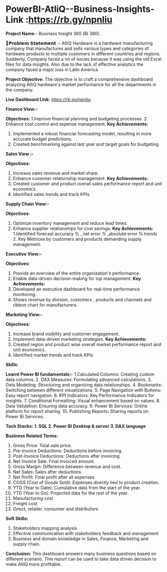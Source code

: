 # PowerBI-AtliQ--Business-Insights-Link :https://rb.gy/npnliu
**Project Name**:- Business Insight 360 (BI 360).

🎯𝗣𝗿𝗼𝗯𝗹𝗲𝗺 𝗦𝘁𝗮𝘁𝗲𝗺𝗲𝗻𝘁 :- AtliQ Hardware is a hardware manufacturing company that manufactures and sells various types and categories of hardware products to multiple customers in different countries and regions. Suddenly, Company faced a lot of issues because it was using the old Excel files for data insights. Also due to the lack of effective analytics the company faced a major loss in Latin America.

 **Project Objective:**
The objective is to craft a comprehensive dashboard analyzing AtliQ hardware's market performance for all the departments in the company.

**Live Dashboard Link:** https://rb.gy/npnliu

**Finance View:-**

**Objectives:**
1.Improve financial planning and budgeting processes.
2. Enhance cost control and expense management.
**Key Achievements:**
1.	Implemented a robust financial forecasting model, resulting in more accurate budget predictions.
2.	Created benchmarking against last year and target goals for budgeting.
   
**Sales View :-**

**Objectives:**
1.	Increase sales revenue and market share.
2.	Enhance customer relationship management.
**Key Achievements:**
1.	Created customer and product overall sales performance report and unit economics.
2.	Identified sales trends and track KPIs

**Supply Chain View:-**

**Objectives:**
1.	Optimize inventory management and reduce lead times.
2.	Enhance supplier relationships for cost savings.
**Key Achievements:**
1.Identified forecast accuracy % , net error % ,absolute error % trends 2. Key Metrices by customers and products demanding supply management.

**Executive View:-**

**Objectives:**
1.	Provide an overview of the entire organization's performance.
2.	Enable data-driven decision-making for top management.
**Key Achievements:**
1.	Developed an executive dashboard for real-time performance monitoring.
2.	Shows revenue by division, customers , products and channels and ribbon chart for manufacturers.

**Marketing View:-**

**Objectives:**
1.	Increase brand visibility and customer engagement.
2.	Implement data-driven marketing strategies.
**Key Achievements:**
1.	Created region and product wise overall market performance report and unit economics.
2.	Identified market trends and track KPIs

**Skills**:

**Learnt Power BI fundamentals:-**
1.Calculated Columns: Creating custom data columns.
2. DAX Measures: Formulating advanced calculations.
3. Data Modeling: Structuring and organizing data relationships.
4. Bookmarks: Switching between different visualizations.
5. Page Navigation with Buttons: Easy report navigation.
6. KPI Indicators: Key Performance Indicators for insights.
7. Conditional Formatting: Visual enhancement based on values.
8.  Data Validation: Ensuring data accuracy.
9.  Power Bi Services: Online platform for report sharing.
10.  Publishing Reports: Sharing reports on Power Bi Services.

**Tech Stacks:**
**1.	SQL
2.	Power BI Desktop & server
3.	DAX language**

**Business Related Terms:**
1. Gross Price: Total sale price.
2. Pre-invoice Deductions: Deductions before invoicing.
3. Post-Invoice Deductions: Deductions after invoicing.
4. Net Invoice Sale: Final invoiced amount.
5. Gross Margin: Difference between revenue and cost.
6. Net Sales: Sales after deductions.
7. Net Profit: Final profit after all expenses.
8. COGS (Cost of Goods Sold): Expenses directly tied to product creation.
10. YTD (Year to Date): Cumulative data from the start of the year.
11. YTG (Year to Go): Projected data for the rest of the year.
12. Manufacturing cost
13. Freight cost
14. Direct, retailer, consumer and distributors

**Soft Skills:**
1.	Stakeholders mapping analysis
2.	Effective communication with stakeholders feedback and management
3.	Business and domain knowledge in Sales, Finance, Marketing and supply chain.

**Conclusion:**
This dashboard answers many business questions based on different scenario.
This report can be used to take data driven decision to make AtliQ more profitable.
